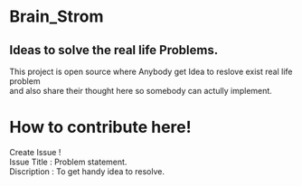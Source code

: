 # Brain_Strom
## Ideas to solve the real life Problems.

This project is open source where Anybody get Idea to reslove exist real life problem <br>
and also share their thought here so somebody can actully implement.

# How to contribute here!<br>
Create Issue ! <br>
Issue Title : Problem statement. <br>
Discription : To get handy idea to resolve.<br>
 

